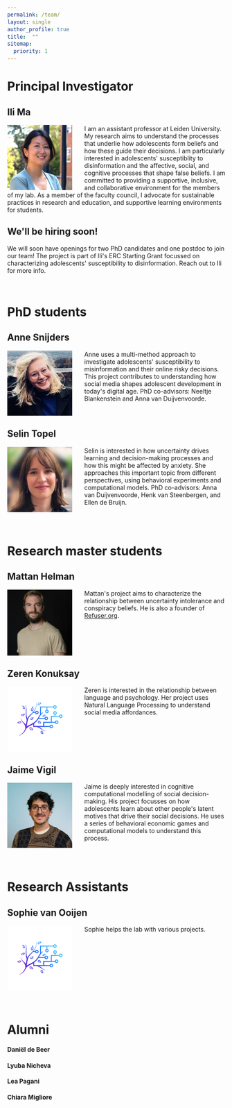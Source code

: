 ```yaml
---
permalink: /team/
layout: single
author_profile: true
title:  ""
sitemap:
  priority: 1
---
```

# Principal Investigator

## Ili Ma
<img style="float: left; margin-right: 2em;" src="../assets/images/Ili_ERC2.jpg" width="150/"/>
I am an assistant professor at Leiden University. My research aims to understand the processes that underlie how adolescents form beliefs and how these guide their decisions. I am particularly interested in adolescents' susceptiblity to disinformation and the affective, social, and cognitive processes that shape false beliefs. I am committed to providing a supportive, inclusive, and collaborative environment for the members of my lab. As a member of the faculty council, I advocate for sustainable practices in research and education, and supportive learning environments for students.
<div style="clear: both;"></div>


## We'll be hiring soon!
We will soon have openings for two PhD candidates and one postdoc to join our team! The project is part of Ili's ERC Starting Grant focussed on characterizing adolescents' susceptibility to disinformation. Reach out to Ili for more info.
<div style="clear: both;"></div>
<br/>

# PhD students

## Anne Snijders
<img style="float: left; margin-right: 2em;" src="../assets/images/Anne_Snijders.jpg" width="150"/>
Anne uses a multi-method approach to investigate adolescents' susceptibility to misinformation and their online risky decisions. This project contributes to understanding how social media shapes adolescent development in today's digital age. PhD co-advisors: Neeltje Blankenstein and Anna van Duijvenvoorde.
<div style="clear: both;"></div>

## Selin Topel
<img style="float: left; margin-right: 2em;" src="../assets/images/Selin.jpeg" width="150"/>
Selin is interested in how uncertainty drives learning and decision-making processes and how this might be affected by anxiety. She approaches this important topic from different perspectives, using behavioral experiments and computational models. PhD co-advisors: Anna van Duijvenvoorde, Henk van Steenbergen, and Ellen de Bruijn.
<div style="clear: both;"></div>
<br/>
<br/>

# Research master students

## Mattan Helman
<img style="float: left; margin-right: 2em;" src="../assets/images/Mattan.jpg" width="150"/>
Mattan's project aims to characterize the relationship between uncertainty intolerance and conspiracy beliefs. He is also a founder of <a href = "https://www.refuser.org/">Refuser.org</a>.
<div style="clear: both;"></div>

## Zeren Konuksay
<img style="float: left; margin-right: 2em;" src="../assets/images/logo.png" width="150"/>
Zeren is interested in the relationship between language and psychology. Her project uses Natural Language Processing to understand social media affordances.
<div style="clear: both;"></div>

## Jaime Vigil
<img style="float: left; margin-right: 2em;" src="../assets/images/Jaime.jpeg" width="150"/>
Jaime is deeply interested in cognitive computational modelling of social decision-making. His project focusses on how adolescents learn about other people's latent motives that drive their social decisions. He uses a series of behavioral economic games and computational models to understand this process.
<div style="clear: both;"></div>

<br/>
<br/>

# Research Assistants

## Sophie van Ooijen
<img style="float: left; margin-right: 2em;" src="../assets/images/logo.png" width="150"/>
Sophie helps the lab with various projects.
<div style="clear: both;"></div>

<br/>
<br/>

# Alumni
#### Daniël de Beer
#### Lyuba Nicheva
#### Lea Pagani
#### Chiara Migliore